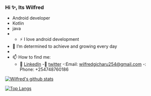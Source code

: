 
### Hi ✨, Its Wilfred
- Android developer
- Kotlin
- java
- - :zap: I love android development
- 🌱 I’m determined to achieve and growing every day
-
- 📫 How to find me: 
  - :office: [LinkedIn](https://www.linkedin.com/in/wilfredgicharu/)
  -:office: [twitter](https://twitter.com/WilfredGicharu)
  -:Email: wilfredgicharu254@gmail.com
  -: Phone: +254748760186
 
 
 [![Wilfred's github stats](https://github-readme-stats.vercel.app/api?username=WilfredGicharu&count_private=true&show_icons=true&theme=radical&hide_rank=false)](https://github.com/anuraghazra/github-readme-stats)
 
 [![Top Langs](https://github-readme-stats.vercel.app/api/top-langs/?username=wilfredGicharu)](https://github.com/anuraghazra/github-readme-stats)

